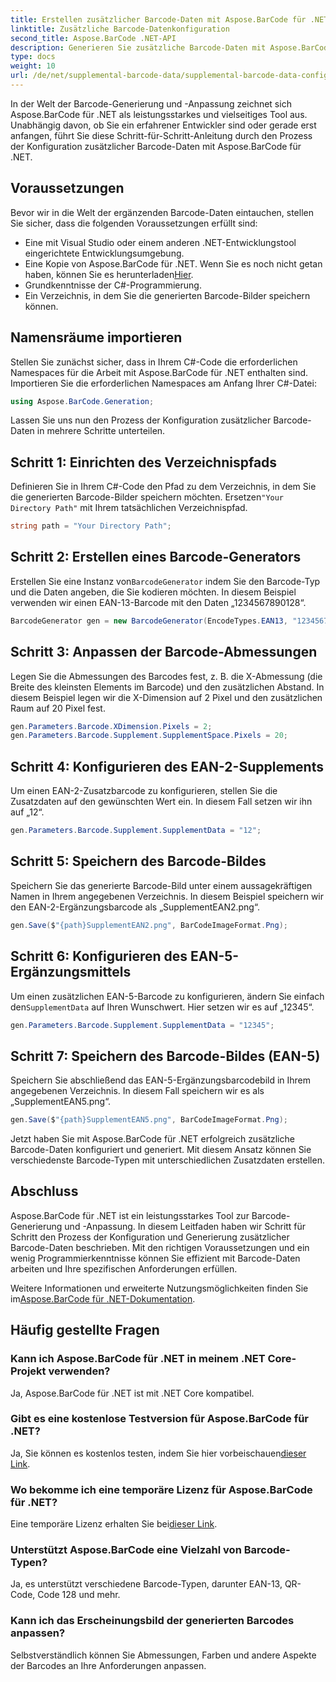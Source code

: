 ```yaml
---
title: Erstellen zusätzlicher Barcode-Daten mit Aspose.BarCode für .NET
linktitle: Zusätzliche Barcode-Datenkonfiguration
second_title: Aspose.BarCode .NET-API
description: Generieren Sie zusätzliche Barcode-Daten mit Aspose.BarCode für .NET. Passen Sie EAN-2- und EAN-5-Barcodes mühelos an. Schritt-für-Schritt-Anleitung für .NET-Entwickler.
type: docs
weight: 10
url: /de/net/supplemental-barcode-data/supplemental-barcode-data-configuration/
---
```


In der Welt der Barcode-Generierung und -Anpassung zeichnet sich Aspose.BarCode für .NET als leistungsstarkes und vielseitiges Tool aus. Unabhängig davon, ob Sie ein erfahrener Entwickler sind oder gerade erst anfangen, führt Sie diese Schritt-für-Schritt-Anleitung durch den Prozess der Konfiguration zusätzlicher Barcode-Daten mit Aspose.BarCode für .NET. 

## Voraussetzungen

Bevor wir in die Welt der ergänzenden Barcode-Daten eintauchen, stellen Sie sicher, dass die folgenden Voraussetzungen erfüllt sind:

- Eine mit Visual Studio oder einem anderen .NET-Entwicklungstool eingerichtete Entwicklungsumgebung.
-  Eine Kopie von Aspose.BarCode für .NET. Wenn Sie es noch nicht getan haben, können Sie es herunterladen[Hier](https://releases.aspose.com/barcode/net/).
- Grundkenntnisse der C#-Programmierung.
- Ein Verzeichnis, in dem Sie die generierten Barcode-Bilder speichern können.

## Namensräume importieren

Stellen Sie zunächst sicher, dass in Ihrem C#-Code die erforderlichen Namespaces für die Arbeit mit Aspose.BarCode für .NET enthalten sind. Importieren Sie die erforderlichen Namespaces am Anfang Ihrer C#-Datei:

```csharp
using Aspose.BarCode.Generation;
```

Lassen Sie uns nun den Prozess der Konfiguration zusätzlicher Barcode-Daten in mehrere Schritte unterteilen.

## Schritt 1: Einrichten des Verzeichnispfads

 Definieren Sie in Ihrem C#-Code den Pfad zu dem Verzeichnis, in dem Sie die generierten Barcode-Bilder speichern möchten. Ersetzen`"Your Directory Path"` mit Ihrem tatsächlichen Verzeichnispfad.

```csharp
string path = "Your Directory Path";
```

## Schritt 2: Erstellen eines Barcode-Generators

 Erstellen Sie eine Instanz von`BarcodeGenerator` indem Sie den Barcode-Typ und die Daten angeben, die Sie kodieren möchten. In diesem Beispiel verwenden wir einen EAN-13-Barcode mit den Daten „1234567890128“.

```csharp
BarcodeGenerator gen = new BarcodeGenerator(EncodeTypes.EAN13, "1234567890128");
```

## Schritt 3: Anpassen der Barcode-Abmessungen

Legen Sie die Abmessungen des Barcodes fest, z. B. die X-Abmessung (die Breite des kleinsten Elements im Barcode) und den zusätzlichen Abstand. In diesem Beispiel legen wir die X-Dimension auf 2 Pixel und den zusätzlichen Raum auf 20 Pixel fest.

```csharp
gen.Parameters.Barcode.XDimension.Pixels = 2;
gen.Parameters.Barcode.Supplement.SupplementSpace.Pixels = 20;
```

## Schritt 4: Konfigurieren des EAN-2-Supplements

Um einen EAN-2-Zusatzbarcode zu konfigurieren, stellen Sie die Zusatzdaten auf den gewünschten Wert ein. In diesem Fall setzen wir ihn auf „12“. 

```csharp
gen.Parameters.Barcode.Supplement.SupplementData = "12";
```

## Schritt 5: Speichern des Barcode-Bildes

Speichern Sie das generierte Barcode-Bild unter einem aussagekräftigen Namen in Ihrem angegebenen Verzeichnis. In diesem Beispiel speichern wir den EAN-2-Ergänzungsbarcode als „SupplementEAN2.png“.

```csharp
gen.Save($"{path}SupplementEAN2.png", BarCodeImageFormat.Png);
```

## Schritt 6: Konfigurieren des EAN-5-Ergänzungsmittels

 Um einen zusätzlichen EAN-5-Barcode zu konfigurieren, ändern Sie einfach den`SupplementData` auf Ihren Wunschwert. Hier setzen wir es auf „12345“.

```csharp
gen.Parameters.Barcode.Supplement.SupplementData = "12345";
```

## Schritt 7: Speichern des Barcode-Bildes (EAN-5)

Speichern Sie abschließend das EAN-5-Ergänzungsbarcodebild in Ihrem angegebenen Verzeichnis. In diesem Fall speichern wir es als „SupplementEAN5.png“.

```csharp
gen.Save($"{path}SupplementEAN5.png", BarCodeImageFormat.Png);
```

Jetzt haben Sie mit Aspose.BarCode für .NET erfolgreich zusätzliche Barcode-Daten konfiguriert und generiert. Mit diesem Ansatz können Sie verschiedenste Barcode-Typen mit unterschiedlichen Zusatzdaten erstellen.

## Abschluss

Aspose.BarCode für .NET ist ein leistungsstarkes Tool zur Barcode-Generierung und -Anpassung. In diesem Leitfaden haben wir Schritt für Schritt den Prozess der Konfiguration und Generierung zusätzlicher Barcode-Daten beschrieben. Mit den richtigen Voraussetzungen und ein wenig Programmierkenntnisse können Sie effizient mit Barcode-Daten arbeiten und Ihre spezifischen Anforderungen erfüllen.

 Weitere Informationen und erweiterte Nutzungsmöglichkeiten finden Sie im[Aspose.BarCode für .NET-Dokumentation](https://reference.aspose.com/barcode/net/).

## Häufig gestellte Fragen

### Kann ich Aspose.BarCode für .NET in meinem .NET Core-Projekt verwenden?
Ja, Aspose.BarCode für .NET ist mit .NET Core kompatibel.

### Gibt es eine kostenlose Testversion für Aspose.BarCode für .NET?
 Ja, Sie können es kostenlos testen, indem Sie hier vorbeischauen[dieser Link](https://releases.aspose.com/).

### Wo bekomme ich eine temporäre Lizenz für Aspose.BarCode für .NET?
 Eine temporäre Lizenz erhalten Sie bei[dieser Link](https://purchase.aspose.com/temporary-license/).

### Unterstützt Aspose.BarCode eine Vielzahl von Barcode-Typen?
Ja, es unterstützt verschiedene Barcode-Typen, darunter EAN-13, QR-Code, Code 128 und mehr.

### Kann ich das Erscheinungsbild der generierten Barcodes anpassen?
Selbstverständlich können Sie Abmessungen, Farben und andere Aspekte der Barcodes an Ihre Anforderungen anpassen.
